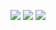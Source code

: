 <img src="https://img.shields.io/badge/swift-EC7845?style=for-the-badge&logo=swift&logoColor=white"/> <img src="https://img.shields.io/badge/Xcode-3671DD?style=for-the-badge&logo=Xcode&logoColor=white"/> <img src="https://img.shields.io/badge/Git-E25A38?style=for-the-badge&logo=Git&logoColor=white"/>

